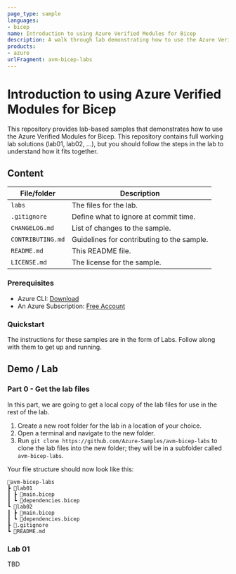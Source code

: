 ```yaml
---
page_type: sample
languages:
- bicep
name: Introduction to using Azure Verified Modules for Bicep
description: A walk through lab demonstrating how to use the Azure Verified Modules for Bicep.
products:
- azure
urlFragment: avm-bicep-labs
---
```


# Introduction to using Azure Verified Modules for Bicep

This repository provides lab-based samples that demonstrates how to use the Azure Verified Modules for Bicep. This repository contains full working lab solutions (lab01, lab02, ...), but you should follow the steps in the lab to understand how it fits together.

## Content

| File/folder | Description |
|-------------|-------------|
| `labs` | The files for the lab. |
| `.gitignore` | Define what to ignore at commit time. |
| `CHANGELOG.md` | List of changes to the sample. |
| `CONTRIBUTING.md` | Guidelines for contributing to the sample. |
| `README.md` | This README file. |
| `LICENSE.md` | The license for the sample. |

### Prerequisites

- Azure CLI: [Download](https://learn.microsoft.com/en-us/cli/azure/install-azure-cli-windows?tabs=azure-cli#install-or-update)
- An Azure Subscription: [Free Account](https://azure.microsoft.com/en-gb/free/search/)

### Quickstart

The instructions for these samples are in the form of Labs. Follow along with them to get up and running.

## Demo / Lab

### Part 0 - Get the lab files

In this part, we are going to get a local copy of the lab files for use in the rest of the lab.

1. Create a new root folder for the lab in a location of your choice.
2. Open a terminal and navigate to the new folder.
3. Run `git clone https://github.com/Azure-Samples/avm-bicep-labs` to clone the lab files into the new folder; they will be in a subfolder called `avm-bicep-labs`.

Your file structure should now look like this:

```plaintext
📂avm-bicep-labs
┣ 📂lab01
┃ ┣ 📜main.bicep
┃ ┗ 📜dependencies.bicep
┗ 📂lab02
┃ ┣ 📜main.bicep
┃ ┗ 📜dependencies.bicep
┣ 📜.gitignore
┗ 📜README.md
```

### Lab 01

TBD

